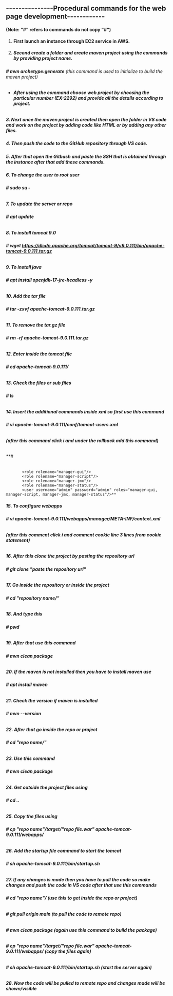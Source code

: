 ## **---------------Procedural commands for the web page development------------**



#### **(Note: "#" refers to commands do not copy "#")**





1. **First launch an instance through EC2 service in AWS.**

   
2. ##### **Second create a folder and create maven project using the commands by providing project name.**

######  **# mvn archetype:generate**             (this command is used to initialize to build the maven project)

* ###### **After using the command choose web project by choosing the particular number (EX:2292) and provide all the details according to project.**





##### **3. Next once the maven project is created then open the folder in VS code and work on the project by adding code like HTML or by adding any other files.**

##### 

##### **4. Then push the code to the GitHub repository through VS code.**

##### 

##### **5. After that open the Gitbash and paste the SSH that is obtained through the instance after that add these commands.**

##### 

##### **6. To change the user to root user**

###### **# sudo su -**



##### **7. To update the server or repo**

###### **# apt update**



##### **8. To install tomcat 9.0**

###### **# wget https://dlcdn.apache.org/tomcat/tomcat-9/v9.0.111/bin/apache-tomcat-9.0.111.tar.gz**



##### **9. To install java**

###### **# apt install openjdk-17-jre-headless -y**



##### **10. Add the tar file**

###### **# tar -zxvf apache-tomcat-9.0.111.tar.gz**



##### **11. To remove the tar.gz file**

###### **# rm -rf apache-tomcat-9.0.111.tar.gz**



##### **12. Enter inside the tomcat file**

###### **# cd apache-tomcat-9.0.111/**



##### **13. Check the files or sub files**

###### **# ls**



##### **14. Insert the additional commands inside xml so first use this command**

###### **# vi apache-tomcat-9.0.111/conf/tomcat-users.xml**

###### **(after this command click i and under the rollback add this command)**

###### **#
           <role rolename="manager-gui"/>
           <role rolename="manager-script"/>
           <role rolename="manager-jmx"/>
           <role rolename="manager-status"/>
           <user username="admin" password="admin" roles="manager-gui, manager-script, manager-jmx, manager-status"/>**


##### **15. To configure webapps** 

###### **# vi apache-tomcat-9.0.111/webapps/manager/META-INF/context.xml**

###### **(after this comment click i and comment cookie line 3 lines from cookie statement)**



##### **16. After this clone the project by pasting the repository url**

###### **# git clone "paste the repository url"**



##### **17. Go inside the repository or inside the project**

###### **# cd "repository name/"**



##### **18. And type this**

###### **# pwd**



##### **19. After that use this command**

###### **# mvn clean package**



##### **20. If the maven is not installed then you have to install maven use**

###### **# apt install maven**



##### **21. Check the version if maven is installed**

###### **# mvn --version**



##### **22. After that go inside the repo or project**

###### **# cd "repo name/"**



##### **23. Use this command**

###### **# mvn clean package**



##### **24. Get outside the project files using**

###### **# cd ..**



##### **25. Copy the files using**

###### **# cp "repo name"/target/"repo file.war" apache-tomcat-9.0.111/webapps/**



##### **26. Add the startup file command to start the tomcat**

###### **# sh apache-tomcat-9.0.111/bin/startup.sh**



##### **27. If any changes is made then you have to pull the code so make changes and push the code in VS code after that use this commands**

###### **# cd "repo name"/                                                              (use this to get inside the repo or project)**

###### **# git pull origin main                                                         (to pull the code to remote repo)**

###### **# mvn clean package                                                            (again use this command to build the package)**

###### **# cp "repo name"/target/"repo file.war" apache-tomcat-9.0.111/webapps/         (copy the files again)**

###### **# sh apache-tomcat-9.0.111/bin/startup.sh                                      (start the server again)**



##### **28. Now the code will be pulled to remote repo and changes made will be shown/visible**



